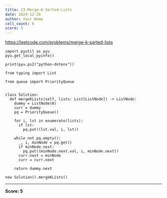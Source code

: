 ```yaml
---
title: 23-Merge-K-Sorted-Lists
date: 2024-12-26
author: Your Name
cell_count: 6
score: 5
---
```


https://leetcode.com/problems/merge-k-sorted-lists


```
import pyutil as pyu
pyu.get_local_pyinfo()
```


```
print(pyu.ps2("python-dotenv"))
```


```
from typing import List
```


```
from queue import PriorityQueue


class Solution:
  def mergeKLists(self, lists: List[ListNode]) -> ListNode:
    dummy = ListNode(0)
    curr = dummy
    pq = PriorityQueue()

    for i, lst in enumerate(lists):
      if lst:
        pq.put((lst.val, i, lst))

    while not pq.empty():
      _, i, minNode = pq.get()
      if minNode.next:
        pq.put((minNode.next.val, i, minNode.next))
      curr.next = minNode
      curr = curr.next

    return dummy.next
```


```
new Solution().mergeKLists()
```


---
**Score: 5**